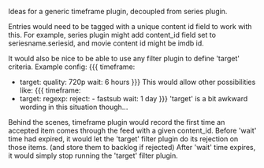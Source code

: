 Ideas for a generic timeframe plugin, decoupled from series plugin.

Entries would need to be tagged with a unique content id field to work with this. For example, series plugin might add content_id field set to seriesname.seriesid, and movie content id might be imdb id.

It would also be nice to be able to use any filter plugin to define 'target' criteria. Example config:
{{{
timeframe:
- target:
    quality: 720p
  wait: 6 hours
}}}
This would allow other possibilities like:
{{{
timeframe:
- target:
    regexp:
      reject:
      - fastsub
  wait: 1 day
}}}
'target' is a bit awkward wording in this situation though...

Behind the scenes, timeframe plugin would record the first time an accepted item comes through the feed with a given content_id. Before 'wait' time had expired, it would let the 'target' filter plugin do its rejection on those items. (and store them to backlog if rejected) After 'wait' time expires, it would simply stop running the 'target' filter plugin.
